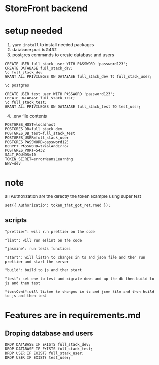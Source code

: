 # StoreFront backend
# setup needed 
1. `yarn install` to install needed packages
2. database port is 5432
3. postgres commands to create database and users 
``` 
CREATE USER full_stack_user WITH PASSWORD 'password123';
CREATE DATABASE full_stack_dev;
\c full_stack_dev
GRANT ALL PRIVILEGES ON DATABASE full_stack_dev TO full_stack_user;

\c postgres

CREATE USER test_user WITH PASSWORD 'password123';
CREATE DATABASE full_stack_test;
\c full_stack_test;
GRANT ALL PRIVILEGES ON DATABASE full_stack_test TO test_user;

```
4. .env file contents
```
POSTGRES_HOST=localhost
POSTGRES_DB=full_stack_dev
POSTGRES_DB_test=full_stack_test
POSTGRES_USER=full_stack_user
POSTGRES_PASSWORD=password123
BCRYPT_PASSWORD=trialAndError
POSTGRES_PORT=5432
SALT_ROUNDS=10
TOKEN_SECRET=errorMeansLearning
ENV=dev
```

# note
all Authorization are the directly the token 
example using super test 
```
set({ Authorization: token_that_got_returned });
```

## scripts 
    "prettier": will run prettier on the code

    "lint": will run eslint on the code

    "jasmine": run tests functions

    "start": will listen to changes in ts and json file and then run prettier and start the server

    "build": build to js and then start

    "test": set env to test and migrate down and up the db then build to js and then test

    "testCont":will listen to changes in ts and json file and then build to js and then test 

# Features are in requirements.md



## Droping database and users 
```
DROP DATABASE IF EXISTS full_stack_dev;
DROP DATABASE IF EXISTS full_stack_test;
DROP USER IF EXISTS full_stack_user;
DROP USER IF EXISTS test_user;
```














